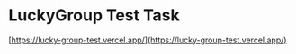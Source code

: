 # LuckyGroup Test Task

[https://lucky-group-test.vercel.app/](https://lucky-group-test.vercel.app/)
